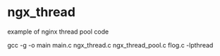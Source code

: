 # ngx_thread
example of nginx thread pool code


gcc -g -o main main.c ngx_thread.c  ngx_thread_pool.c flog.c -lpthread
